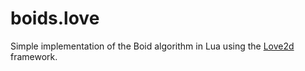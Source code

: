 boids.love
==========

Simple implementation of the Boid algorithm in Lua using the [Love2d](http://love2d.org "Love2d homepage") framework.
